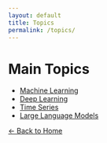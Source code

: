```yaml
---
layout: default
title: Topics
permalink: /topics/
---
```


# Main Topics

<ul>
  <li><a href="{{ '/machine-learning/' | relative_url }}">Machine Learning</a></li>
  <li><a href="{{ '/deep-learning/' | relative_url }}">Deep Learning</a></li>
  <li><a href="{{ '/time-series/' | relative_url }}">Time Series</a></li>
  <li><a href="{{ '/large-language-models/' | relative_url }}">Large Language Models</a></li>
</ul>

<p><a href="{{ '/' | relative_url }}">← Back to Home</a></p>

